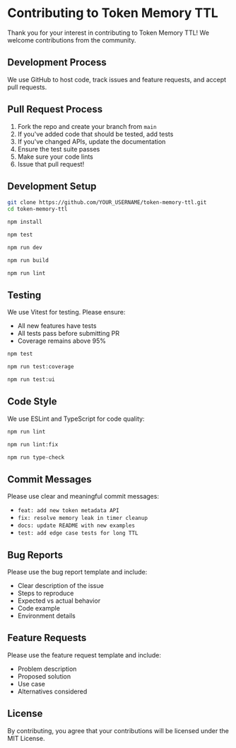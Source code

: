 # Contributing to Token Memory TTL

Thank you for your interest in contributing to Token Memory TTL! We welcome contributions from the community.

## Development Process

We use GitHub to host code, track issues and feature requests, and accept pull requests.

## Pull Request Process

1. Fork the repo and create your branch from `main`
2. If you've added code that should be tested, add tests
3. If you've changed APIs, update the documentation
4. Ensure the test suite passes
5. Make sure your code lints
6. Issue that pull request!

## Development Setup

```bash
git clone https://github.com/YOUR_USERNAME/token-memory-ttl.git
cd token-memory-ttl

npm install

npm test

npm run dev

npm run build

npm run lint
```

## Testing

We use Vitest for testing. Please ensure:

- All new features have tests
- All tests pass before submitting PR
- Coverage remains above 95%

```bash
npm test

npm run test:coverage

npm run test:ui
```

## Code Style

We use ESLint and TypeScript for code quality:

```bash
npm run lint

npm run lint:fix

npm run type-check
```

## Commit Messages

Please use clear and meaningful commit messages:

- `feat: add new token metadata API`
- `fix: resolve memory leak in timer cleanup`
- `docs: update README with new examples`
- `test: add edge case tests for long TTL`

## Bug Reports

Please use the bug report template and include:

- Clear description of the issue
- Steps to reproduce
- Expected vs actual behavior
- Code example
- Environment details

## Feature Requests

Please use the feature request template and include:

- Problem description
- Proposed solution
- Use case
- Alternatives considered

## License

By contributing, you agree that your contributions will be licensed under the MIT License.